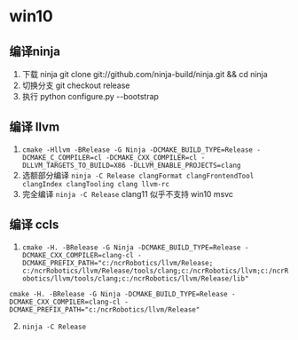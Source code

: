 # win10

## 编译ninja
1. 下载 ninja git clone git://github.com/ninja-build/ninja.git && cd ninja
2. 切换分支 git checkout release
3. 执行 python configure.py --bootstrap

## 编译 llvm

1. `cmake -Hllvm -BRelease -G Ninja -DCMAKE_BUILD_TYPE=Release -DCMAKE_C_COMPILER=cl -DCMAKE_CXX_COMPILER=cl -DLLVM_TARGETS_TO_BUILD=X86 -DLLVM_ENABLE_PROJECTS=clang`
2. 选额部分编译 `ninja -C Release clangFormat clangFrontendTool clangIndex clangTooling clang llvm-rc`
3. 完全编译 `ninja -C Release` clang11 似乎不支持 win10 msvc

## 编译 ccls

1. `cmake -H. -BRelease -G Ninja -DCMAKE_BUILD_TYPE=Release -DCMAKE_CXX_COMPILER=clang-cl -DCMAKE_PREFIX_PATH="c:/ncrRobotics/llvm/Release; c:/ncrRobotics/llvm/Release/tools/clang;c:/ncrRobotics/llvm;c:/ncrRobotics/llvm/tools/clang;c:/ncrRobotics/llvm/Release/lib"`

`cmake -H. -BRelease -G Ninja -DCMAKE_BUILD_TYPE=Release -DCMAKE_CXX_COMPILER=clang-cl -DCMAKE_PREFIX_PATH="c:/ncrRobotics/llvm/Release"`

2. `ninja -C Release`
